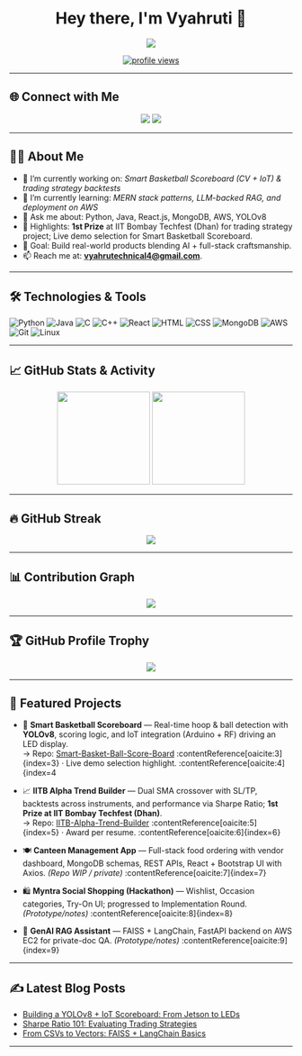<!-- Header Image -->
<h1 align="center">Hey there, I'm Vyahruti 👋</h1>

<p align="center">
  <img src="https://readme-typing-svg.herokuapp.com?font=Fira+Code&size=22&duration=3000&pause=1000&center=true&vCenter=true&width=540&lines=Full-Stack+Developer;RAG+%2F+LLM+Enthusiast;Hackathon+Winner+(IIT+B)+;Always+learning+new+things!">
</p>

<p align="center">
  <a href="https://github.com/Vyahruti">
    <img src="https://komarev.com/ghpvc/?username=Vyahruti&style=flat-square&color=blue" alt="profile views" />
  </a>
</p>

---

## 🌐 Connect with Me

<p align="center">
  <a href="https://github.com/Vyahruti"><img src="https://img.shields.io/badge/GitHub-100000?style=for-the-badge&logo=github&logoColor=white"/></a>
  <a href="mailto:vyahrutechnical4@gmail.com"><img src="https://img.shields.io/badge/Email-0078D4?style=for-the-badge&logo=gmail&logoColor=white"/></a> <!-- from resume :contentReference[oaicite:0]{index=0} -->
</p>

---

## 👨‍💻 About Me

- 🔭 I’m currently working on: *Smart Basketball Scoreboard (CV + IoT) & trading strategy backtests*
- 🌱 I’m currently learning: *MERN stack patterns, LLM-backed RAG, and deployment on AWS*
- 💬 Ask me about: Python, Java, React.js, MongoDB, AWS, YOLOv8
- 🏅 Highlights: **1st Prize** at IIT Bombay Techfest (Dhan) for trading strategy project; Live demo selection for Smart Basketball Scoreboard. 
- 🎯 Goal: Build real-world products blending AI + full-stack craftsmanship.
- 📫 Reach me at: **vyahrutechnical4@gmail.com**. 

---

## 🛠️ Technologies & Tools

![Python](https://img.shields.io/badge/Python-3776AB?style=for-the-badge&logo=python&logoColor=white)
![Java](https://img.shields.io/badge/Java-ED8B00?style=for-the-badge&logo=openjdk&logoColor=white)
![C](https://img.shields.io/badge/C-00599C?style=for-the-badge&logo=c&logoColor=white)
![C++](https://img.shields.io/badge/C++-00599C?style=for-the-badge&logo=c%2B%2B&logoColor=white)
![React](https://img.shields.io/badge/React-20232A?style=for-the-badge&logo=react&logoColor=61DAFB)
![HTML](https://img.shields.io/badge/HTML5-e34f26?style=for-the-badge&logo=html5&logoColor=white)
![CSS](https://img.shields.io/badge/CSS3-264de4?style=for-the-badge&logo=css3&logoColor=white)
![MongoDB](https://img.shields.io/badge/MongoDB-4EA94B?style=for-the-badge&logo=mongodb&logoColor=white)
![AWS](https://img.shields.io/badge/AWS-232F3E?style=for-the-badge&logo=amazon-aws&logoColor=white)
![Git](https://img.shields.io/badge/Git-F05032?style=for-the-badge&logo=git&logoColor=white)
![Linux](https://img.shields.io/badge/Linux-FCC624?style=for-the-badge&logo=linux&logoColor=black)

---

## 📈 GitHub Stats & Activity

<p align="center">
  <img src="https://github-readme-stats.vercel.app/api?username=Vyahruti&show_icons=true&theme=radical" height="165" />
  <img src="https://github-readme-stats.vercel.app/api/top-langs/?username=Vyahruti&layout=compact&theme=radical" height="165" />
</p>

---

## 🔥 GitHub Streak

<p align="center">
  <img src="https://github-readme-streak-stats.herokuapp.com?user=Vyahruti&theme=radical&hide_border=false" />
</p>

---

## 📊 Contribution Graph

<p align="center">
  <img src="https://github-readme-activity-graph.vercel.app/graph?username=Vyahruti&theme=rogue&area=true&hide_border=true" />
</p>

---

## 🏆 GitHub Profile Trophy

<p align="center">
  <img src="https://github-profile-trophy.vercel.app/?username=Vyahruti&theme=algolia&no-frame=true&column=7" />
</p>

---

## 📌 Featured Projects

- 🏀 **Smart Basketball Scoreboard** — Real-time hoop & ball detection with **YOLOv8**, scoring logic, and IoT integration (Arduino + RF) driving an LED display.  
  → Repo: [Smart-Basket-Ball-Score-Board](https://github.com/Vyahruti/Smart-Basket-Ball-Score-Board) :contentReference[oaicite:3]{index=3} · Live demo selection highlight. :contentReference[oaicite:4]{index=4

- 📈 **IITB Alpha Trend Builder** — Dual SMA crossover with SL/TP, backtests across instruments, and performance via Sharpe Ratio; **1st Prize at IIT Bombay Techfest (Dhan)**.  
  → Repo: [IITB-Alpha-Trend-Builder](https://github.com/Vyahruti/IITB-Alpha-Trend-Builder) :contentReference[oaicite:5]{index=5} · Award per resume. :contentReference[oaicite:6]{index=6}

- 🍽️ **Canteen Management App** — Full-stack food ordering with vendor dashboard, MongoDB schemas, REST APIs, React + Bootstrap UI with Axios. *(Repo WIP / private)* :contentReference[oaicite:7]{index=7}

- 🛍️ **Myntra Social Shopping (Hackathon)** — Wishlist, Occasion categories, Try-On UI; progressed to Implementation Round. *(Prototype/notes)* :contentReference[oaicite:8]{index=8}

- 🤖 **GenAI RAG Assistant** — FAISS + LangChain, FastAPI backend on AWS EC2 for private-doc QA. *(Prototype/notes)* :contentReference[oaicite:9]{index=9}

---

## ✍️ Latest Blog Posts
<!-- Optional: replace with your posts or remove this section -->
- [Building a YOLOv8 + IoT Scoreboard: From Jetson to LEDs](#)
- [Sharpe Ratio 101: Evaluating Trading Strategies](#)
- [From CSVs to Vectors: FAISS + LangChain Basics](#)

---

<!---
This README is customized for Vyahruti (github.com/Vyahruti).
--->
